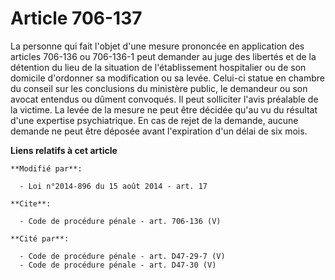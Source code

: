 # Article 706-137

La personne qui fait l'objet d'une mesure prononcée en application des articles 706-136 ou 706-136-1 peut demander au juge
des libertés et de la détention du lieu de la situation de l'établissement hospitalier ou de son domicile d'ordonner sa
modification ou sa levée. Celui-ci statue en chambre du conseil sur les conclusions du ministère public, le demandeur ou son
avocat entendus ou dûment convoqués. Il peut solliciter l'avis préalable de la victime. La levée de la mesure ne peut être
décidée qu'au vu du résultat d'une expertise psychiatrique. En cas de rejet de la demande, aucune demande ne peut être
déposée avant l'expiration d'un délai de six mois.

**Liens relatifs à cet article**

	**Modifié par**:

	  - Loi n°2014-896 du 15 août 2014 - art. 17

	**Cite**:

	  - Code de procédure pénale - art. 706-136 (V)

	**Cité par**:

	  - Code de procédure pénale - art. D47-29-7 (V)
	  - Code de procédure pénale - art. D47-30 (V)
